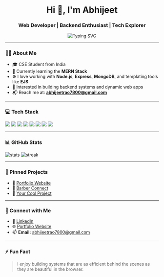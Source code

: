 <h1 align="center">Hi 👋, I'm Abhijeet</h1>
<h3 align="center">Web Developer | Backend Enthusiast | Tech Explorer</h3>

<p align="center">
  <img src="https://readme-typing-svg.demolab.com?font=Fira+Code&duration=2500&pause=1000&center=true&vCenter=true&width=435&lines=Honing+my+skills+in+Web+Development;Exploring+Node.js+and+Express;Backend+and+Databases+are+fun!;Learning+every+single+day!" alt="Typing SVG" />
</p>

---

### 👨‍💻 About Me
- 🎓 CSE Student from India  
- 🌱 Currently learning the **MERN Stack**
- ⚙️ I love working with **Node.js**, **Express**, **MongoDB**, and templating tools like **EJS**
- 🚀 Interested in building backend systems and dynamic web apps
- 📬 Reach me at: **abhijeetrao7800@gmail.com**

---

### 💻 Tech Stack
<p align="left">
  <img src="https://img.shields.io/badge/HTML5-%23E34F26.svg?style=flat&logo=html5&logoColor=white"/>
  <img src="https://img.shields.io/badge/CSS3-%231572B6.svg?style=flat&logo=css3&logoColor=white"/>
  <img src="https://img.shields.io/badge/JavaScript-%23F7DF1E.svg?style=flat&logo=javascript&logoColor=black"/>
  <img src="https://img.shields.io/badge/Node.js-%23339933.svg?style=flat&logo=node.js&logoColor=white"/>
  <img src="https://img.shields.io/badge/Express.js-%23000000.svg?style=flat&logo=express&logoColor=white"/>
  <img src="https://img.shields.io/badge/MongoDB-%2347A248.svg?style=flat&logo=mongodb&logoColor=white"/>
  <img src="https://img.shields.io/badge/EJS-%23000000.svg?style=flat&logo=ejs&logoColor=white"/>
  <img src="https://img.shields.io/badge/Bootstrap-%237952B3.svg?style=flat&logo=bootstrap&logoColor=white"/>
</p>

---

### 📊 GitHub Stats
<p align="left">
  <img src="https://github-readme-stats.vercel.app/api?username=ar-abhijeet&show_icons=true&theme=github_dark" alt="stats"/>
  <img src="https://github-readme-streak-stats.herokuapp.com/?user=ar-abhijeet&theme=github-dark" alt="streak"/>
</p>

---

### 📌 Pinned Projects
<!-- Pin your top projects manually -->
- 🔗 [Portfolio Website](#)  
- 🔗 [Barber Connect](#)  
- 🔗 [Your Cool Project](#)

---

### 🤝 Connect with Me
- 💼 [LinkedIn](https://www.linkedin.com/in/abhijeet-rao-02170432a/)
- 🌐 [Portfolio Website](https://your-portfolio-link.com)
- 📫 **Email:** abhijeetrao7800@gmail.com

---

### ⚡ Fun Fact
> I enjoy building systems that are as efficient behind the scenes as they are beautiful in the browser.
